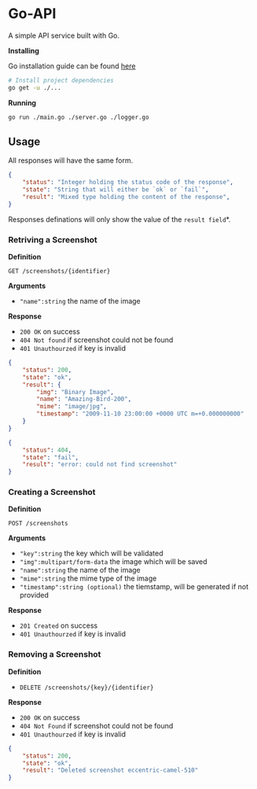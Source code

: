 # Go-API

A simple API service built with Go.

**Installing**

Go installation guide can be found [here](https://golang.org/doc/install)

```sh
# Install project dependencies
go get -u ./...
```

**Running**

```sh
go run ./main.go ./server.go ./logger.go
```

## Usage

All responses will have the same form.

```json
{
    "status": "Integer holding the status code of the response",
    "state": "String that will either be `ok` or `fail`",
    "result": "Mixed type holding the content of the response",
}
```

Responses definations will only show the value of the `result field`*.

### Retriving a Screenshot

**Definition**

`GET /screenshots/{identifier}`

**Arguments**

- `"name":string` the name of the image

**Response**

- `200 OK` on success
- `404 Not found` if screenshot could not be found
- `401 Unauthourzed` if key is invalid

```json
{
	"status": 200,
	"state": "ok",
	"result": {
		"img": "Binary Image",
		"name": "Amazing-Bird-200",
		"mime": "image/jpg",
		"timestamp": "2009-11-10 23:00:00 +0000 UTC m=+0.000000000"
	}
}
```
```json
{
	"status": 404,
	"state": "fail",
	"result": "error: could not find screenshot"
}
```

### Creating a Screenshot

**Definition**

`POST /screenshots`

**Arguments**

- `"key":string` the key which will be validated
- `"img":multipart/form-data` the image which will be saved
- `"name":string` the name of the image
- `"mime":string` the mime type of the image
- `"timestamp":string (optional)` the tiemstamp, will be generated if not provided

**Response**

- `201 Created` on success
- `401 Unauthourzed` if key is invalid

### Removing a Screenshot

**Definition**

- `DELETE /screenshots/{key}/{identifier}`

**Response**

- `200 OK` on success
- `404 Not Found` if screenshot could not be found 
- `401 Unauthourzed` if key is invalid

```json
{
	"status": 200,
	"state": "ok",
	"result": "Deleted screenshot eccentric-camel-510"
}
```